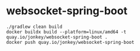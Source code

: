 # websocket-spring-boot
```
./gradlew clean build
docker buildx build --platform=linux/amd64 -t quay.io/jonkey/websocket-spring-boot .
docker push quay.io/jonkey/websocket-spring-boot
```
